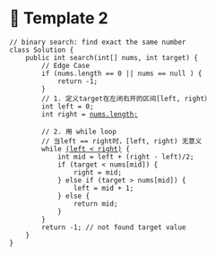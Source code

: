 # 🔸 Template 2

<pre class="language-java"><code class="lang-java">// binary search: find exact the same number
class Solution {
    public int search(int[] nums, int target) {
        // Edge Case
        if (nums.length == 0 || nums == null ) {
            return -1;
        }
        // 1. 定义target在左闭右开的区间[left, right）
        int left = 0;
        int right = <a data-footnote-ref href="#user-content-fn-1">nums.length;</a>

        // 2. 用 while loop
        // 当left == right时，[left, right) 无意义
        while <a data-footnote-ref href="#user-content-fn-2">(left &#x3C; right)</a> {
            int mid = left + (right - left)/2;
            if (target &#x3C; nums[mid]) { 
                right = mid; 
            } else if (target > nums[mid]) { 
                left = mid + 1; 
            } else {
                return mid; 
            }
        }
        return -1; // not found target value
    }
}
</code></pre>

[^1]: 

[^2]: 
